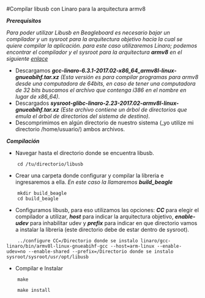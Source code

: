 #Compilar libusb con Linaro para la arquitectura armv8

***Prerequisitos***

_Para poder utilizar Libusb en Beagleboard es necesario bajar un compilador y un sysroot para la arquitectura objetivo hacia la cual se quiere compilar la aplicación. para este caso utilizaremos Linaro; podemos encontrar el compilador y el sysroot para la arquitectura ***armv8*** en el siguiente [enlace](https://releases.linaro.org/components/toolchain/binaries/6.3-2017.02/armv8l-linux-gnueabihf/)_

- Descargamos ***gcc-linaro-6.3.1-2017.02-x86_64_armv8l-linux-gnueabihf.tar.xz*** _(Esta versión es para compilar programas para armv8 desde una computadora de 64bits, en caso de tener una computadora de 32 bits buscamos el archivo que contenga i386 en el nombre en lugar de x86_64)_.
- Descargados ***sysroot-glibc-linaro-2.23-2017.02-armv8l-linux-gnueabihf.tar.xz*** _(Este archivo contiene un árbol de directorios que emula el árbol de directorios del sistema de destino)_.
- Descomprimimos en algún directorio de nuestro sistema (_yo utilize mi directorio /home/usuario/) ambos archivos.


***Compilación***

- Navegar hasta el directorio donde se encuentra libusb.
```
    cd /tu/directorio/libusb
```
- Crear una carpeta donde configurar y compilar la libreria e ingresaremos a ella. _En este caso la llamaremos ***build_beagle***_
```
    mkdir build_beagle
    cd build_beagle
```
- Configuramos libusb, para eso utilizamos las opciones: ***CC*** para elegir el compilador a utilizar, ***host*** para indicar la arquitectura objetivo, ***enable-udev*** para inhabilitar udev y ***prefix*** para indicar en que directorio vamos a instalar la libreria (este directorio debe de estar dentro de sysroot).
```
    ../configure CC=/Directorio donde se instalo linaro/gcc-linaro/bin/armv8l-linux-gnueabihf-gcc --host=arm-linux --enable-udev=no --enable-shared --prefix=/Directorio donde se instalo sysroot/sysroot/usr/opt/libusb 
```
- Compilar e Instalar
```
    make

    make install
```